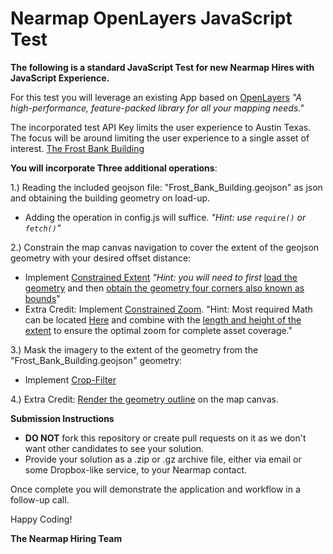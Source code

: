 # Nearmap OpenLayers JavaScript Test

<b>The following is a standard JavaScript Test for new Nearmap Hires with JavaScript Experience.</b>

For this test you will leverage an existing App based on [OpenLayers](https://openlayers.org/)  <i> "A high-performance, feature-packed library for all your mapping needs."</i>

The incorporated test API Key limits the user experience to Austin Texas.
The focus will be around limiting the user experience to a single asset of interest. 
[The Frost Bank Building](https://upload.wikimedia.org/wikipedia/commons/d/dd/FrostTower-Feb2009.JPG)

<b>You will incorporate Three additional operations</b>:

1.) Reading the included geojson file: "Frost_Bank_Building.geojson" as json and obtaining the building geometry on load-up.
- Adding the operation in config.js will suffice. <i> "Hint: use ```require()``` or ```fetch()```"</i>

2.) Constrain the map canvas navigation to cover the extent of the geojson geometry with your desired offset distance:
- Implement [Constrained Extent](https://openlayers.org/en/latest/examples/extent-constrained.html) <i>"Hint: you will need to first</i> [load the geometry](https://openlayers.org/en/latest/apidoc/module-ol_geom_Geometry-Geometry.html) and then [obtain the geometry four corners also known as bounds](https://openlayers.org/en/latest/apidoc/module-ol_extent.html)"
- Extra Credit: Implement [Constrained Zoom](https://openlayers.org/en/latest/examples/zoom-constrained.html). "Hint: Most required Math can be located [Here](https://wiki.openstreetmap.org/wiki/Zoom_levels) and combine with the [length and height of the extent](https://openlayers.org/en/latest/apidoc/module-ol_extent.html) to ensure the optimal zoom for complete asset coverage."

3.) Mask the imagery to the extent of the geometry from the "Frost_Bank_Building.geojson" geometry:
- Implement [Crop-Filter](https://viglino.github.io/ol-ext/examples/filter/map.filter.crop.html)

4.) Extra Credit: [Render the geometry outline](https://openlayers.org/en/latest/examples/render-geometry.html) on the map canvas.

<b>Submission Instructions</b>
- <b>DO NOT</b> fork this repository or create pull requests on it as we don't want other candidates to see your solution.
- Provide your solution as a .zip or .gz archive file, either via email or some Dropbox-like service, to your Nearmap contact.

Once complete you will demonstrate the application and workflow in a follow-up call.

Happy Coding!

<b>The Nearmap Hiring Team </b>
